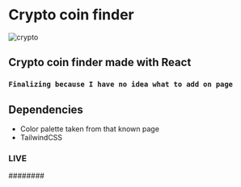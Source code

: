 # Crypto coin finder
![crypto](https://user-images.githubusercontent.com/79334944/236565701-47a48418-da2c-46ac-aecf-d1a8709f59ae.gif)

## Crypto coin finder made with React
### `Finalizing because I have no idea what to add on page`

## Dependencies
* Color palette taken from that known page
* TailwindCSS


### LIVE

########
